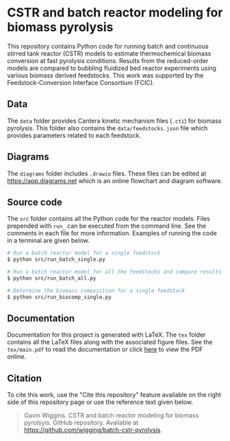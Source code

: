 # CSTR and batch reactor modeling for biomass pyrolysis

This repository contains Python code for running batch and continuous stirred tank reactor (CSTR) models to estimate thermochemical biomass conversion at fast pyrolysis conditions. Results from the reduced-order models are compared to bubbling fluidized bed reactor experiments using various biomass derived feedstocks. This work was supported by the Feedstock-Conversion Interface Consortium (FCIC).

## Data

The `data` folder provides Cantera kinetic mechanism files (`.cti`) for biomass pyrolysis. This folder also contains the `data/feedstocks.json` file which provides parameters related to each feedstock.

## Diagrams

The `diagrams` folder includes `.drawio` files. These files can be edited at https://app.diagrams.net which is an online flowchart and diagram software.

## Source code

The `src` folder contains all the Python code for the reactor models. Files prepended with `run_` can be executed from the command line. See the comments in each file for more information. Examples of running the code in a terminal are given below.

```bash
# Run a batch reactor model for a single feedstock
$ python src/run_batch_single.py

# Run a batch reactor model for all the feedstocks and compare results
$ python src/run_batch_all.py

# Determine the biomass composition for a single feedstock
$ python src/run_biocomp_single.py
```

## Documentation

Documentation for this project is generated with LaTeX. The `tex` folder contains all the LaTeX files along with the associated figure files. See the `tex/main.pdf` to read the documentation or click [here](https://github.com/wigging/batch-cstr-pyrolysis/blob/main/tex/main.pdf) to view the PDF online.

## Citation

To cite this work, use the "Cite this repository" feature available on the right side of this repository page or use the reference text given below.

> Gavin Wiggins. CSTR and batch reactor modeling for biomass pyrolsyis. GitHub repository. Available at https://github.com/wigging/batch-cstr-pyrolysis.
